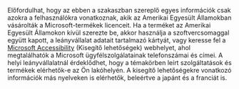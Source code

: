 Előfordulhat, hogy az ebben a szakaszban szereplő egyes információk csak azokra a felhasználókra vonatkoznak, akik az Amerikai Egyesült Államokban vásárolták a Microsoft-termékek licenceit. Ha a terméket az Amerikai Egyesült Államokon kívül szerezte be, akkor használja a szoftvercsomaggal együtt kapott, a leányvállalat adatait tartalmazó kártyát, vagy keresse fel a [Microsoft Accessibility](http://go.microsoft.com/fwlink/?LinkId=8431) (Kisegítő lehetőségek) webhelyet, ahol megtalálhatók a Microsoft ügyfélszolgálatainak telefonszámai és címei. A helyi leányvállalatnál érdeklődhet, hogy a témakörben leírt szolgáltatások és termékek elérhetők-e az Ön lakóhelyén. A kisegítő lehetőségekre vonatkozó információk más nyelveken is elérhetők, beleértve a japánt és a franciát is.

<!--HONumber=May16_HO1-->


